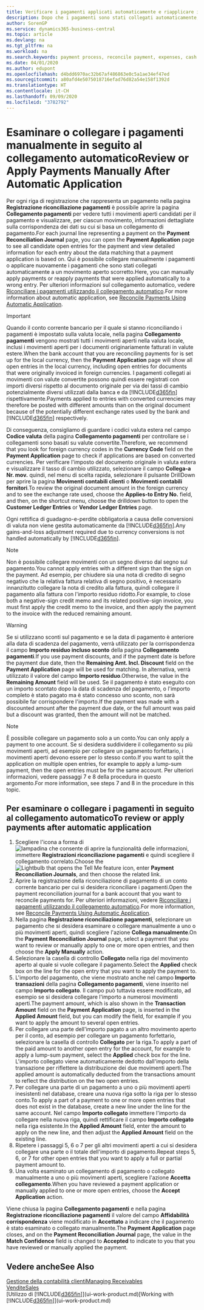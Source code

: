 ```yaml
---
title: Verificare i pagamenti applicati automaticamente e riapplicare i pagamenti manualmente | Documenti Microsoft
description: Dopo che i pagamenti sono stati collegati automaticamente, è possibile verificare tutti i movimenti relativi a un pagamento e ricollegare manualmente i movimenti che sono stati collegati erroneamente.
author: SorenGP
ms.service: dynamics365-business-central
ms.topic: article
ms.devlang: na
ms.tgt_pltfrm: na
ms.workload: na
ms.search.keywords: payment process, reconcile payment, expenses, cash receipts
ms.date: 04/01/2020
ms.author: edupont
ms.openlocfilehash: d4bdd6970ac32b67af486863e0c5a1ae34ef47ed
ms.sourcegitcommit: a80afd4e5075018716efad76d82a54e158f1392d
ms.translationtype: HT
ms.contentlocale: it-CH
ms.lasthandoff: 09/09/2020
ms.locfileid: "3782792"
---
```

# <a name="review-or-apply-payments-manually-after-automatic-application"></a><span data-ttu-id="f3a52-103">Esaminare o collegare i pagamenti manualmente in seguito al collegamento automatico</span><span class="sxs-lookup"><span data-stu-id="f3a52-103">Review or Apply Payments Manually After Automatic Application</span></span>
<span data-ttu-id="f3a52-104">Per ogni riga di registrazione che rappresenta un pagamento nella pagina **Registrazione riconciliazione pagamenti** è possibile aprire la pagina **Collegamento pagamenti** per vedere tutti i movimenti aperti candidati per il pagamento e visualizzare, per ciascun movimento, informazioni dettagliate sulla corrispondenza dei dati su cui si basa un collegamento di pagamento.</span><span class="sxs-lookup"><span data-stu-id="f3a52-104">For each journal line representing a payment on the **Payment Reconciliation Journal** page, you can open the **Payment Application** page to see all candidate open entries for the payment and view detailed information for each entry about the data matching that a payment application is based on.</span></span> <span data-ttu-id="f3a52-105">Qui è possibile collegare manualmente i pagamenti o applicare nuovamente i pagamenti che sono stati collegati automaticamente a un movimento aperto scorretto.</span><span class="sxs-lookup"><span data-stu-id="f3a52-105">Here, you can manually apply payments or reapply payments that were applied automatically to a wrong entry.</span></span> <span data-ttu-id="f3a52-106">Per ulteriori informazioni sul collegamento automatico, vedere [Riconciliare i pagamenti utilizzando il collegamento automatico](receivables-how-reconcile-payments-auto-application.md).</span><span class="sxs-lookup"><span data-stu-id="f3a52-106">For more information about automatic application, see [Reconcile Payments Using Automatic Application](receivables-how-reconcile-payments-auto-application.md).</span></span>

> [!IMPORTANT]  
>   <span data-ttu-id="f3a52-107">Quando il conto corrente bancario per il quale si stanno riconciliando i pagamenti è impostato sulla valuta locale, nella pagina **Collegamento pagamenti** vengono mostrati tutti i movimenti aperti nella valuta locale, inclusi i movimenti aperti per i documenti originariamente fatturati in valute estere.</span><span class="sxs-lookup"><span data-stu-id="f3a52-107">When the bank account that you are reconciling payments for is set up for the local currency, then the **Payment Application** page will show all open entries in the local currency, including open entries for documents that were originally invoiced in foreign currencies.</span></span> <span data-ttu-id="f3a52-108">I pagamenti collegati ai movimenti con valute convertite possono quindi essere registrati con importi diversi rispetto al documento originale per via dei tassi di cambio potenzialmente diversi utilizzati dalla banca e da [!INCLUDE[d365fin](includes/d365fin_md.md)] rispettivamente.</span><span class="sxs-lookup"><span data-stu-id="f3a52-108">Payments applied to entries with converted currencies may therefore be posted with different amounts than on the original document because of the potentially different exchange rates used by the bank and [!INCLUDE[d365fin](includes/d365fin_md.md)] respectively.</span></span>

<span data-ttu-id="f3a52-109">Di conseguenza, consigliamo di guardare i codici valuta estera nel campo **Codice valuta** della pagina **Collegamento pagamenti** per controllare se i collegamenti sono basati su valute convertite.</span><span class="sxs-lookup"><span data-stu-id="f3a52-109">Therefore, we recommend that you look for foreign currency codes in the **Currency Code** field on the **Payment Application** page to check if applications are based on converted currencies.</span></span> <span data-ttu-id="f3a52-110">Per verificare l'imposto del documento originale in valuta estera e visualizzare il tasso di cambio utilizzato, selezionare il campo **Collega-a Nr. mov.** quindi, nel menu di scelta rapida, selezionare il pulsante DrillDown per aprire la pagina **Movimenti contabili clienti** o **Movimenti contabili fornitori**.</span><span class="sxs-lookup"><span data-stu-id="f3a52-110">To review the original document amount in the foreign currency and to see the exchange rate used, choose the **Applies-to Entry No.** field, and then, on the shortcut menu, choose the drilldown button to open the **Customer Ledger Entries** or **Vendor Ledger Entries** page.</span></span>

<span data-ttu-id="f3a52-111">Ogni rettifica di guadagno-e-perdite obbligatoria a causa delle conversioni di valuta non viene gestita automaticamente da [!INCLUDE[d365fin](includes/d365fin_md.md)].</span><span class="sxs-lookup"><span data-stu-id="f3a52-111">Any gains-and-loss adjustment required due to currency conversions is not handled automatically by [!INCLUDE[d365fin](includes/d365fin_md.md)].</span></span>

> [!NOTE]  
>   <span data-ttu-id="f3a52-112">Non è possibile collegare movimenti con un segno diverso dal segno sul pagamento.</span><span class="sxs-lookup"><span data-stu-id="f3a52-112">You cannot apply entries with a different sign than the sign on the payment.</span></span> <span data-ttu-id="f3a52-113">Ad esempio, per chiudere sia una nota di credito di segno negativo che la relativa fattura relativa di segno positivo, è necessario innanzitutto collegare la nota di credito alla fattura, quindi collegare il pagamento alla fattura con l'importo residuo ridotto.</span><span class="sxs-lookup"><span data-stu-id="f3a52-113">For example, to close both a negative-sign credit memo and its related positive-sign invoice, you must first apply the credit memo to the invoice, and then apply the payment to the invoice with the reduced remaining amount.</span></span>

> [!WARNING]  
>   <span data-ttu-id="f3a52-114">Se si utilizzano sconti sul pagamento e se la data di pagamento è anteriore alla data di scadenza del pagamento, verrà utilizzato per la corrispondenza il campo **Importo residuo incluso sconto** della pagina **Collegamento pagamenti**.</span><span class="sxs-lookup"><span data-stu-id="f3a52-114">If you use payment discounts, and if the payment date is before the payment due date, then the **Remaining Amt. Incl. Discount** field on the **Payment Application** page will be used for matching.</span></span> <span data-ttu-id="f3a52-115">In alternativa, verrà utilizzato il valore del campo **Importo residuo**.</span><span class="sxs-lookup"><span data-stu-id="f3a52-115">Otherwise, the value in the **Remaining Amount** field will be used.</span></span> <span data-ttu-id="f3a52-116">Se il pagamento è stato eseguito con un importo scontato dopo la data di scadenza del pagamento, o l'importo completo è stato pagato ma è stato concesso uno sconto, non sarà possibile far corrispondere l'importo.</span><span class="sxs-lookup"><span data-stu-id="f3a52-116">If the payment was made with a discounted amount after the payment due date, or the full amount was paid but a discount was granted, then the amount will not be matched.</span></span>

> [!NOTE]  
>   <span data-ttu-id="f3a52-117">È possibile collegare un pagamento solo a un conto.</span><span class="sxs-lookup"><span data-stu-id="f3a52-117">You can only apply a payment to one account.</span></span> <span data-ttu-id="f3a52-118">Se si desidera suddividere il collegamento su più movimenti aperti, ad esempio per collegare un pagamento forfettario, i movimenti aperti devono essere per lo stesso conto.</span><span class="sxs-lookup"><span data-stu-id="f3a52-118">If you want to split the application on multiple open entries, for example to apply a lump-sum payment, then the open entries must be for the same account.</span></span> <span data-ttu-id="f3a52-119">Per ulteriori informazioni, vedere passaggi 7 e 8 della procedura in questo argomento.</span><span class="sxs-lookup"><span data-stu-id="f3a52-119">For more information, see steps 7 and 8 in the procedure in this topic.</span></span>

## <a name="to-review-or-apply-payments-after-automatic-application"></a><span data-ttu-id="f3a52-120">Per esaminare o collegare i pagamenti in seguito al collegamento automatico</span><span class="sxs-lookup"><span data-stu-id="f3a52-120">To review or apply payments after automatic application</span></span>
1. <span data-ttu-id="f3a52-121">Scegliere l'icona a forma di ![lampadina che consente di aprire la funzionalità delle informazioni](media/ui-search/search_small.png "Informazioni sull'operazione che si desidera eseguire"), immettere **Registrazioni riconciliazione pagamenti** e quindi scegliere il collegamento correlato.</span><span class="sxs-lookup"><span data-stu-id="f3a52-121">Choose the ![Lightbulb that opens the Tell Me feature](media/ui-search/search_small.png "Tell me what you want to do") icon, enter **Payment Reconciliation Journals**, and then choose the related link.</span></span>
2. <span data-ttu-id="f3a52-122">Aprire la registrazione della riconciliazione di pagamento di un conto corrente bancario per cui si desidera riconciliare i pagamenti.</span><span class="sxs-lookup"><span data-stu-id="f3a52-122">Open the payment reconciliation journal for a bank account that you want to reconcile payments for.</span></span> <span data-ttu-id="f3a52-123">Per ulteriori informazioni, vedere [Riconciliare i pagamenti utilizzando il collegamento automatico](receivables-how-reconcile-payments-auto-application.md).</span><span class="sxs-lookup"><span data-stu-id="f3a52-123">For more information, see [Reconcile Payments Using Automatic Application](receivables-how-reconcile-payments-auto-application.md).</span></span>
3. <span data-ttu-id="f3a52-124">Nella pagina **Registrazione riconciliazione pagamenti**, selezionare un pagamento che si desidera esaminare o collegare manualmente a uno o più movimenti aperti, quindi scegliere l'azione **Collega manualmente**.</span><span class="sxs-lookup"><span data-stu-id="f3a52-124">On the **Payment Reconciliation Journal** page, select a payment that you want to review or manually apply to one or more open entries, and then choose the **Apply Manually** action.</span></span>
4. <span data-ttu-id="f3a52-125">Selezionare la casella di controllo **Collegato** nella riga del movimento aperto al quale si vuole collegare il pagamento.</span><span class="sxs-lookup"><span data-stu-id="f3a52-125">Select the **Applied** check box on the line for the open entry that you want to apply the payment to.</span></span>
5. <span data-ttu-id="f3a52-126">L'importo del pagamento, che viene mostrato anche nel campo **Importo transazioni** della pagina **Collegamento pagamenti**, viene inserito nel campo **Importo collegato**. Il campo può tuttavia essere modificato, ad esempio se si desidera collegare l'importo a numerosi movimenti aperti.</span><span class="sxs-lookup"><span data-stu-id="f3a52-126">The payment amount, which is also shown in the **Transaction Amount** field on the **Payment Application** page, is inserted in the **Applied Amount** field, but you can modify the field, for example if you want to apply the amount to several open entries.</span></span>
6. <span data-ttu-id="f3a52-127">Per collegare una parte dell'importo pagato a un altro movimento aperto per il conto, ad esempio per collegare un pagamento forfettario, selezionare la casella di controllo **Collegato** per la riga.</span><span class="sxs-lookup"><span data-stu-id="f3a52-127">To apply a part of the paid amount to another open entry for the account, for example to apply a lump-sum payment, select the **Applied** check box for the line.</span></span> <span data-ttu-id="f3a52-128">L'importo collegato viene automaticamente dedotto dall'importo della transazione per riflettere la distribuzione dei due movimenti aperti.</span><span class="sxs-lookup"><span data-stu-id="f3a52-128">The applied amount is automatically deducted from the transactions amount to reflect the distribution on the two open entries.</span></span>
7. <span data-ttu-id="f3a52-129">Per collegare una parte di un pagamento a uno o più movimenti aperti inesistenti nel database, creare una nuova riga sotto la riga per lo stesso conto.</span><span class="sxs-lookup"><span data-stu-id="f3a52-129">To apply a part of a payment to one or more open entries that does not exist in the database, create a new line under the line for the same account.</span></span> <span data-ttu-id="f3a52-130">Nel campo **Importo collegato** immettere l'importo da collegare nella nuova riga, quindi rettificare il campo **Importo collegato** nella riga esistente.</span><span class="sxs-lookup"><span data-stu-id="f3a52-130">In the **Applied Amount** field, enter the amount to apply on the new line, and then adjust the **Applied Amount** field on the existing line.</span></span>
8. <span data-ttu-id="f3a52-131">Ripetere i passaggi 5, 6 o 7 per gli altri movimenti aperti a cui si desidera collegare una parte o il totale dell'importo di pagamento.</span><span class="sxs-lookup"><span data-stu-id="f3a52-131">Repeat steps 5, 6, or 7 for other open entries that you want to apply a full or partial payment amount to.</span></span>
9. <span data-ttu-id="f3a52-132">Una volta esaminato un collegamento di pagamento o collegato manualmente a uno o più movimenti aperti, scegliere l'azione **Accetta collegamento**.</span><span class="sxs-lookup"><span data-stu-id="f3a52-132">When you have reviewed a payment application or manually applied to one or more open entries, choose the **Accept Application** action.</span></span>

<span data-ttu-id="f3a52-133">Viene chiusa la pagina **Collegamento pagamenti** e nella pagina **Registrazione riconciliazione pagamenti** il valore del campo **Affidabilità corrispondenza** viene modificato in **Accettato** a indicare che il pagamento è stato esaminato o collegato manualmente.</span><span class="sxs-lookup"><span data-stu-id="f3a52-133">The **Payment Application** page  closes, and on the **Payment Reconciliation Journal** page, the value in the **Match Confidence** field is changed to **Accepted** to indicate to you that you have reviewed or manually applied the payment.</span></span>

## <a name="see-also"></a><span data-ttu-id="f3a52-134">Vedere anche</span><span class="sxs-lookup"><span data-stu-id="f3a52-134">See Also</span></span>
[<span data-ttu-id="f3a52-135">Gestione della contabilità clienti</span><span class="sxs-lookup"><span data-stu-id="f3a52-135">Managing Receivables</span></span>](receivables-manage-receivables.md)  
[<span data-ttu-id="f3a52-136">Vendite</span><span class="sxs-lookup"><span data-stu-id="f3a52-136">Sales</span></span>](sales-manage-sales.md)  
<span data-ttu-id="f3a52-137">[Utilizzo di [!INCLUDE[d365fin](includes/d365fin_md.md)]](ui-work-product.md)</span><span class="sxs-lookup"><span data-stu-id="f3a52-137">[Working with [!INCLUDE[d365fin](includes/d365fin_md.md)]](ui-work-product.md)</span></span>
